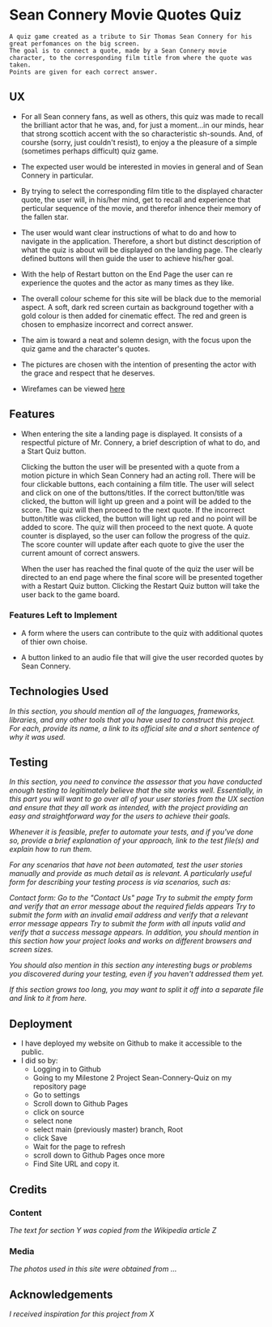 # Sean Connery Movie Quotes Quiz
    A quiz game created as a tribute to Sir Thomas Sean Connery for his great perfomances on the big screen.
    The goal is to connect a quote, made by a Sean Connery movie character, to the corresponding film title from where the quote was taken.
    Points are given for each correct answer.

## UX
*   For all Sean connery fans, as well as others, this quiz was made to recall the brilliant actor that he was,
    and, for just a moment...in our minds, hear that strong scottich accent with the so characteristic sh-sounds.
    And, of courshe (sorry, just couldn't resist), to enjoy a the pleasure of a simple (sometimes perhaps difficult) quiz game.

*   The expected user would be interested in movies in general and of Sean Connery in particular.

*   By trying to select the corresponding film title to the displayed character quote, 
    the user will, in his/her mind, get to recall and experience that perticular sequence of the movie,
    and therefor inhence their memory of the fallen star. 

*   The user would want clear instructions of what to do and how to navigate in the application.
    Therefore, a short but distinct description of what the quiz is about will be displayed on the landing page.
    The clearly defined buttons will then guide the user to achieve his/her goal.

*   With the help of Restart button on the End Page the user can re experience the quotes and the actor as many times as they like.

*   The overall colour scheme for this site will be black due to the memorial aspect.
    A soft, dark red screen curtain as background together with a gold colour is then added for cinematic effect.
    The red and green is chosen to emphasize incorrect and correct answer.

*   The aim is toward a neat and solemn design, with the focus upon the quiz game and the character's quotes.

*   The pictures are chosen with the intention of presenting the actor with the grace and respect that he deserves.

*   Wirefames can be viewed [here](assets/wireframes/sean-connery-movie-quote-quiz.pdf)

## Features

*   When entering the site a landing page is displayed. It consists of a respectful picture of Mr. Connery,
    a brief description of what to do, and a Start Quiz button.
    
    Clicking the button the user will be presented with a quote from a motion picture
    in which Sean Connery had an acting roll.
    There will be four clickable buttons, each containing a film title.
    The user will select and click on one of the buttons/titles.
    If the correct button/title was clicked, the button will light up green and a point will be added to the score.
    The quiz will then proceed to the next quote.
    If the incorrect button/title was clicked, the button will light up red and no point will be added to score.
    The quiz will then proceed to the next quote.
    A quote counter is displayed, so the user can follow the progress of the quiz.
    The score counter will update after each quote to give the user the current amount of correct answers.
    
    When the user has reached the final quote of the quiz the user will be directed to an end page
    where the final score will be presented together with a Restart Quiz button.
    Clicking the Restart Quiz button will take the user back to the game board.

### Features Left to Implement
*   A form where the users can contribute to the quiz with additional quotes of thier own choise.

*   A button linked to an audio file that will give the user recorded quotes by Sean Connery. 

## Technologies Used
*In this section, you should mention all of the languages, frameworks, libraries,*
*and any other tools that you have used to construct this project. For each, provide its name,*
*a link to its official site and a short sentence of why it was used.*

## Testing
*In this section, you need to convince the assessor that you have conducted enough testing to legitimately*
*believe that the site works well. Essentially, in this part you will want to go over all of your user stories*
*from the UX section and ensure that they all work as intended, with the project providing an easy and straightforward*
*way for the users to achieve their goals.*

*Whenever it is feasible, prefer to automate your tests, and if you've done so, provide a brief explanation of your approach,*
*link to the test file(s) and explain how to run them.*

*For any scenarios that have not been automated, test the user stories manually and provide as much detail as is relevant.*
*A particularly useful form for describing your testing process is via scenarios, such as:*

*Contact form:*
*Go to the "Contact Us" page*
*Try to submit the empty form and verify that an error message about the required fields appears*
*Try to submit the form with an invalid email address and verify that a relevant error message appears*
*Try to submit the form with all inputs valid and verify that a success message appears.*
*In addition, you should mention in this section how your project looks and works on different browsers and screen sizes.*

*You should also mention in this section any interesting bugs or problems you discovered during your testing,*
*even if you haven't addressed them yet.*

*If this section grows too long, you may want to split it off into a separate file and link to it from here.*

## Deployment


*   I have deployed my website on Github to make it accessible to the public.
* I did so by:
    *   Logging in to Github
    *   Going to my Milestone 2 Project Sean-Connery-Quiz on my repository page
    *   Go to settings
    *   Scroll down to Github Pages
    *   click on source
    *   select none
    *   select main (previously master) branch, Root
    *   click Save
    *   Wait for the page to refresh
    *   scroll down to Github Pages once more
    *   Find Site URL and copy it.


## Credits

### Content
*The text for section Y was copied from the Wikipedia article Z*
### Media
*The photos used in this site were obtained from ...*

## Acknowledgements
*I received inspiration for this project from X*